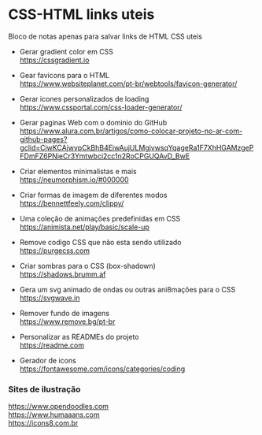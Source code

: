 # CSS-HTML links uteis
Bloco de notas apenas para salvar links de HTML CSS uteis

- Gerar gradient color em CSS<br>
https://cssgradient.io

- Gear favicons para o HTML<br>
https://www.websiteplanet.com/pt-br/webtools/favicon-generator/

- Gerar icones personalizados de loading<br>
https://www.cssportal.com/css-loader-generator/

- Gerar paginas Web com o dominio do GitHub<br>
https://www.alura.com.br/artigos/como-colocar-projeto-no-ar-com-github-pages?gclid=CjwKCAjwvpCkBhB4EiwAujULMgjvwsqYqageRa1F7XhHGAMzgePFDmFZ6PNieCr3Ymtwbci2cc1n2RoCPGUQAvD_BwE

- Criar elementos minimalistas e mais<br>
https://neumorphism.io/#000000

- Criar formas de imagem de diferentes modos<br>
https://bennettfeely.com/clippy/

- Uma coleção de animações predefinidas em CSS<br>
https://animista.net/play/basic/scale-up

- Remove codigo CSS que não esta sendo utilizado<br>
https://purgecss.com

- Criar sombras para o CSS (box-shadown)<br>
https://shadows.brumm.af

- Gera um svg animado de ondas ou outras ani8mações para o CSS<br>
https://svgwave.in

- Remover fundo de imagens<br>
https://www.remove.bg/pt-br

- Personalizar as READMEs do projeto<br>
https://readme.com

- Gerador de icons<br>
https://fontawesome.com/icons/categories/coding

<h3>Sites de ilustração</h3>

https://www.opendoodles.com <br>
https://www.humaaans.com <br>
https://icons8.com.br <br>


